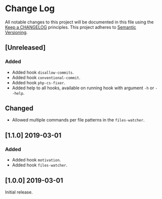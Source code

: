 # Change Log
All notable changes to this project will be documented in this file
using the [Keep a CHANGELOG](http://keepachangelog.com/) principles.
This project adheres to [Semantic Versioning](http://semver.org/).

<!--
Types of changes

Added - for new features.
Changed - for changes in existing functionality.
Deprecated - for soon-to-be removed features.
Removed - for now removed features.
Fixed - for any bug fixes.
Security - in case of vulnerabilities.
-->

## [Unreleased]
### Added
- Added hook `disallow-commits`.
- Added hook `conventional-commit`.
- Added hook `php-cs-fixer`.
- Added help to all hooks, available on running hook with argument `-h` or `--help`.

## Changed
- Allowed multiple commands per file patterns in the `files-watcher`.


## [1.1.0] 2019-03-01
### Added
- Added hook `motivation`.
- Added hook `files-watcher`.

## [1.0.0] 2019-03-01
Initial release.
